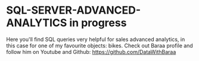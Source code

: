 # SQL-SERVER-ADVANCED-ANALYTICS in progress

Here you'll find SQL queries very helpful for sales advanced analytics, in this case for one of my favourite objects: bikes. Check out Baraa profile and follow him on Youtube and Github: https://github.com/DataWithBaraa
